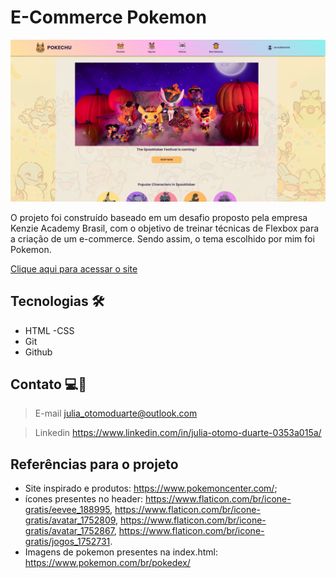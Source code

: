 # E-Commerce Pokemon 

![preview](./imagens/print.png)

O projeto foi construído baseado em um desafio proposto pela empresa Kenzie Academy Brasil, com o objetivo de treinar técnicas de Flexbox para a criação de um e-commerce. Sendo assim, o tema escolhido por mim foi Pokemon.


[Clique aqui para acessar o site](https://julia-otomo.github.io/E-commerce-pokemon/)


## Tecnologias ​🛠️​
- HTML
-CSS
- Git
- Github


## Contato 💻​📱​

> E-mail
julia_otomoduarte@outlook.com

> Linkedin
https://www.linkedin.com/in/julia-otomo-duarte-0353a015a/


## Referências para o projeto
- Site inspirado e produtos: https://www.pokemoncenter.com/;
- ícones presentes no header: https://www.flaticon.com/br/icone-gratis/eevee_188995, https://www.flaticon.com/br/icone-gratis/avatar_1752809, https://www.flaticon.com/br/icone-gratis/avatar_1752867, https://www.flaticon.com/br/icone-gratis/jogos_1752731.
- Imagens de pokemon presentes na index.html: https://www.pokemon.com/br/pokedex/